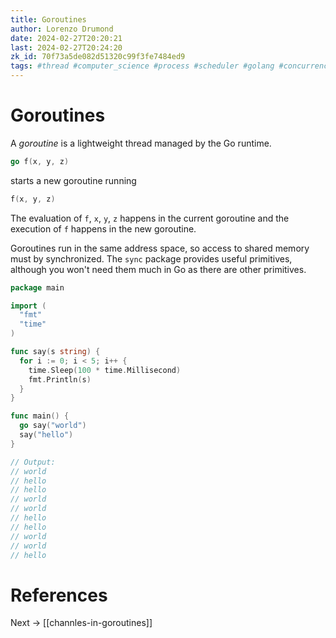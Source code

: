 ```yaml
---
title: Goroutines
author: Lorenzo Drumond
date: 2024-02-27T20:20:21
last: 2024-02-27T20:24:20
zk_id: 70f73a5de082d51320c99f3fe7484ed9
tags: #thread #computer_science #process #scheduler #golang #concurrency #CPU #PCB #programming
---
```



# Goroutines
A _goroutine_ is a lightweight thread managed by the Go runtime.

```go
go f(x, y, z)
```

starts a new goroutine running
```go
f(x, y, z)
```

The evaluation of `f`, `x`, `y`, `z` happens in the current goroutine and the execution of `f` happens in the new goroutine.

Goroutines run in the same address space, so access to shared memory must by synchronized. The `sync` package provides useful primitives, although you won't need them much in Go as there are other primitives.

```go
package main

import (
  "fmt"
  "time"
)

func say(s string) {
  for i := 0; i < 5; i++ {
    time.Sleep(100 * time.Millisecond)
    fmt.Println(s)
  }
}

func main() {
  go say("world")
  say("hello")
}

// Output:
// world
// hello
// hello
// world
// world
// hello
// hello
// world
// world
// hello
```

# References

Next -> [[channles-in-goroutines]]
